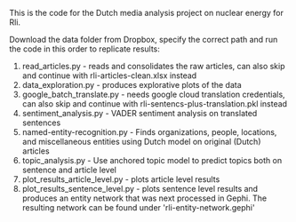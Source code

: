 This is the code for the Dutch media analysis project on nuclear energy for Rli.

Download the data folder from Dropbox, specify the correct path and run the code in this order to replicate results:
1) read_articles.py - reads and consolidates the raw articles, can also skip and continue with rli-articles-clean.xlsx instead
2) data_exploration.py - produces explorative plots of the data
3) google_batch_translate.py - needs google cloud translation credentials, can also skip and continue with rli-sentencs-plus-translation.pkl instead
4) sentiment_analysis.py - VADER sentiment analysis on translated sentences
5) named-entity-recognition.py - Finds organizations, people, locations, and miscellaneous entities using Dutch model on original (Dutch) articles
6) topic_analysis.py - Use anchored topic model to predict topics both on sentence and article level
7) plot_results_article_level.py - plots article level results
8) plot_results_sentence_level.py - plots sentence level results and produces an entity network that was next processed in Gephi. 
The resulting network can be found under 'rli-entity-network.gephi'

